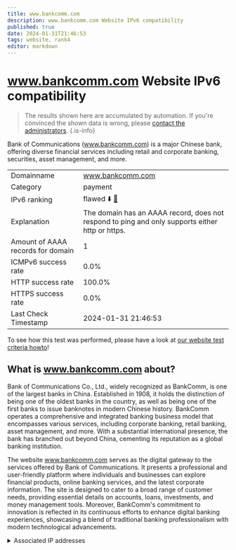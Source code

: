 ```yaml
---
title: www.bankcomm.com
description: www.bankcomm.com Website IPv6 compatibility
published: true
date: 2024-01-31T21:46:53
tags: website, rank4
editor: markdown
---
```


# www.bankcomm.com Website IPv6 compatibility

> The results shown here are accumulated by automation. If you're convinced the shown data is wrong, please [contact the administrators](/howto/chat). 
{.is-info}

Bank of Communications (www.bankcomm.com) is a major Chinese bank, offering diverse financial services including retail and corporate banking, securities, asset management, and more.


|   |   |
| - | - |
| Domainname | www.bankcomm.com
| Category | payment |
| IPv6 ranking | flawed :arrow_down: [🔗](/howto/ranking) |
| Explanation | The domain has an AAAA record, does not respond to ping and only supports either http or https. |
| Amount of AAAA records for domain | 1 |
| ICMPv6 success rate | 0.0%|
| HTTP success rate | 100.0% |
| HTTPS success rate | 0.0% |
| Last Check Timestamp | 2024-01-31 21:46:53 |

To see how this test was performed, please have a look at [our website test criteria howto](/howto/testcriteria/website)!


## What is www.bankcomm.com about?
Bank of Communications Co., Ltd., widely recognized as BankComm, is one of the largest banks in China. Established in 1908, it holds the distinction of being one of the oldest banks in the country, as well as being one of the first banks to issue banknotes in modern Chinese history. BankComm operates a comprehensive and integrated banking business model that encompasses various services, including corporate banking, retail banking, asset management, and more. With a substantial international presence, the bank has branched out beyond China, cementing its reputation as a global banking institution.

The website www.bankcomm.com serves as the digital gateway to the services offered by Bank of Communications. It presents a professional and user-friendly platform where individuals and businesses can explore financial products, online banking services, and the latest corporate information. The site is designed to cater to a broad range of customer needs, providing essential details on accounts, loans, investments, and money management tools. Moreover, BankComm's commitment to innovation is reflected in its continuous efforts to enhance digital banking experiences, showcasing a blend of traditional banking professionalism with modern technological advancements.



<details>
<summary>Associated IP addresses</summary>

2408:8026:400:e00::3

</details>
